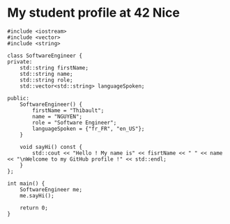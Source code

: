 <!-- ### Hi there 👋 -->

<!--
**ThibaultNGUYEN26/ThibaultNGUYEN26** is a ✨ _special_ ✨ repository because its `README.md` (this file) appears on your GitHub profile.

Here are some ideas to get you started:

- 🔭 I’m currently working on ...
- 🌱 I’m currently learning ...
- 👯 I’m looking to collaborate on ...
- 🤔 I’m looking for help with ...
- 💬 Ask me about ...
- 📫 How to reach me: ...
- 😄 Pronouns: ...
- ⚡ Fun fact: ...
-->

# My student profile at 42 Nice

```
#include <iostream>
#include <vector>
#include <string>

class SoftwareEngineer {
private:
    std::string firstName;
    std::string name;
    std::string role;
    std::vector<std::string> languageSpoken;

public:
    SoftwareEngineer() {
        firstName = "Thibault";
        name = "NGUYEN";
        role = "Software Engineer";
        languageSpoken = {"fr_FR", "en_US"};
    }

    void sayHi() const {
        std::cout << "Hello ! My name is" << fisrtName << " " << name << "\nWelcome to my GitHub profile !" << std::endl;
    }
};

int main() {
    SoftwareEngineer me;
    me.sayHi();

    return 0;
}
```


